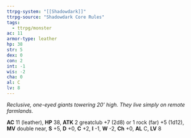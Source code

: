 ```yaml
---
ttrpg-system: "[[Shadowdark]]"
ttrpg-source: "Shadowdark Core Rules"
tags:
  - ttrpg/monster
ac: 11
armor-type: leather
hp: 38
str: 5
dex: 0
con: 2
int: -1
wis: -2
cha: 0
al: C
lv: 8
---
```


_Reclusive, one-eyed giants towering 20' high. They live simply on remote farmlands._

**AC** 11 (leather), **HP** 38, **ATK** 2 greatclub +7 (2d8) or 1 rock (far) +5 (1d12), **MV** double near, **S** +5, **D** +0, **C** +2, **I** -1, **W** -2, **Ch** +0, **AL** C, **LV** 8


